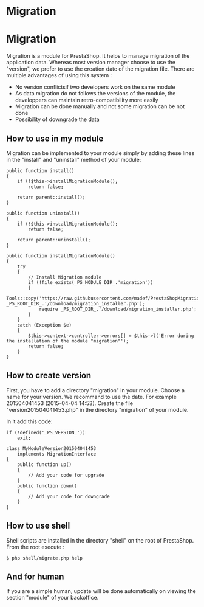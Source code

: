 # Migration

Migration
=========

Migration is a module for PrestaShop. It helps to manage migration of the application data.
Whereas most version manager choose to use the "version", we prefer to use the creation date of the migration file.
There are multiple advantages of using this system :

 - No version conflictsif two developers work on the same module
 - As data migration do not follows the versions of the module, the developpers can maintain retro-compatibility more easily
 - Migration can be done manually and not some migration can be not done
 - Possibility of downgrade the data


How to use in my module
-----------------------

Migration can be implemented to your module simply by adding these lines in the "install" and "uninstall" method of your module:

```
public function install()
{
	if (!$this->installMigrationModule();
		return false;

	return parent::install();
}

public function uninstall()
{
	if (!$this->installMigrationModule();
		return false;

	return parent::uninstall();
}

public function installMigrationModule()
{
	try
	{
		// Install Migration module
		if (!file_exists(_PS_MODULE_DIR_.'migration'))
		{
			Tools::copy('https://raw.githubusercontent.com/madef/PrestaShopMigration/master/installer.php', _PS_ROOT_DIR_.'/download/migration_installer.php');
			require _PS_ROOT_DIR_.'/download/migration_installer.php';
		}
	}
	catch (Exception $e)
	{
		$this->context->controller->errors[] = $this->l('Error during the installation of the module "migration"');
		return false;
	}
}
```

How to create version
---------------------

First, you have to add a directory "migration" in your module.
Choose a name for your version. We recommand to use the date. For example 201504041453 (2015-04-04 14:53).
Create the file "version201504041453.php" in the directory "migration" of your module.

In it add this code:

```
if (!defined('_PS_VERSION_'))
	exit;

class MyModuleVersion201504041453
	implements MigrationInterface
{
	public function up()
	{
		// Add your code for upgrade
	}
	public function down()
	{
		// Add your code for downgrade
	}
}
```


How to use shell
----------------

Shell scripts are installed in the directory "shell" on the root of PrestaShop. From the root execute :
```
$ php shell/migrate.php help
```

And for human
--------------

If you are a simple human, update will be done automatically on viewing the section "module" of your backoffice.


